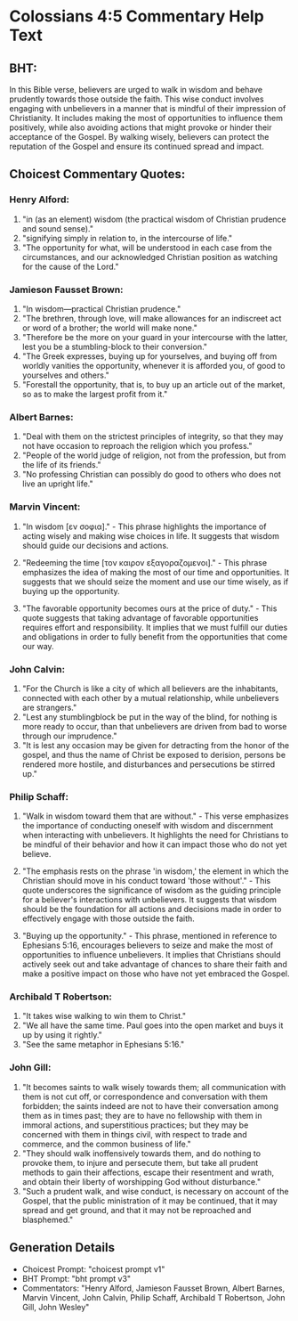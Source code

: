# Colossians 4:5 Commentary Help Text

## BHT:
In this Bible verse, believers are urged to walk in wisdom and behave prudently towards those outside the faith. This wise conduct involves engaging with unbelievers in a manner that is mindful of their impression of Christianity. It includes making the most of opportunities to influence them positively, while also avoiding actions that might provoke or hinder their acceptance of the Gospel. By walking wisely, believers can protect the reputation of the Gospel and ensure its continued spread and impact.

## Choicest Commentary Quotes:
### Henry Alford:
1. "in (as an element) wisdom (the practical wisdom of Christian prudence and sound sense)."
2. "signifying simply in relation to, in the intercourse of life."
3. "The opportunity for what, will be understood in each case from the circumstances, and our acknowledged Christian position as watching for the cause of the Lord."

### Jamieson Fausset Brown:
1. "In wisdom—practical Christian prudence." 
2. "The brethren, through love, will make allowances for an indiscreet act or word of a brother; the world will make none." 
3. "Therefore be the more on your guard in your intercourse with the latter, lest you be a stumbling-block to their conversion." 
4. "The Greek expresses, buying up for yourselves, and buying off from worldly vanities the opportunity, whenever it is afforded you, of good to yourselves and others." 
5. "Forestall the opportunity, that is, to buy up an article out of the market, so as to make the largest profit from it."

### Albert Barnes:
1. "Deal with them on the strictest principles of integrity, so that they may not have occasion to reproach the religion which you profess."
2. "People of the world judge of religion, not from the profession, but from the life of its friends."
3. "No professing Christian can possibly do good to others who does not live an upright life."

### Marvin Vincent:
1. "In wisdom [εν σοφια]." - This phrase highlights the importance of acting wisely and making wise choices in life. It suggests that wisdom should guide our decisions and actions.

2. "Redeeming the time [τον καιρον εξαγοραζομενοι]." - This phrase emphasizes the idea of making the most of our time and opportunities. It suggests that we should seize the moment and use our time wisely, as if buying up the opportunity.

3. "The favorable opportunity becomes ours at the price of duty." - This quote suggests that taking advantage of favorable opportunities requires effort and responsibility. It implies that we must fulfill our duties and obligations in order to fully benefit from the opportunities that come our way.

### John Calvin:
1. "For the Church is like a city of which all believers are the inhabitants, connected with each other by a mutual relationship, while unbelievers are strangers."
2. "Lest any stumblingblock be put in the way of the blind, for nothing is more ready to occur, than that unbelievers are driven from bad to worse through our imprudence."
3. "It is lest any occasion may be given for detracting from the honor of the gospel, and thus the name of Christ be exposed to derision, persons be rendered more hostile, and disturbances and persecutions be stirred up."

### Philip Schaff:
1. "Walk in wisdom toward them that are without." - This verse emphasizes the importance of conducting oneself with wisdom and discernment when interacting with unbelievers. It highlights the need for Christians to be mindful of their behavior and how it can impact those who do not yet believe.

2. "The emphasis rests on the phrase 'in wisdom,' the element in which the Christian should move in his conduct toward 'those without'." - This quote underscores the significance of wisdom as the guiding principle for a believer's interactions with unbelievers. It suggests that wisdom should be the foundation for all actions and decisions made in order to effectively engage with those outside the faith.

3. "Buying up the opportunity." - This phrase, mentioned in reference to Ephesians 5:16, encourages believers to seize and make the most of opportunities to influence unbelievers. It implies that Christians should actively seek out and take advantage of chances to share their faith and make a positive impact on those who have not yet embraced the Gospel.

### Archibald T Robertson:
1. "It takes wise walking to win them to Christ."
2. "We all have the same time. Paul goes into the open market and buys it up by using it rightly."
3. "See the same metaphor in Ephesians 5:16."

### John Gill:
1. "It becomes saints to walk wisely towards them; all communication with them is not cut off, or correspondence and conversation with them forbidden; the saints indeed are not to have their conversation among them as in times past; they are to have no fellowship with them in immoral actions, and superstitious practices; but they may be concerned with them in things civil, with respect to trade and commerce, and the common business of life."
2. "They should walk inoffensively towards them, and do nothing to provoke them, to injure and persecute them, but take all prudent methods to gain their affections, escape their resentment and wrath, and obtain their liberty of worshipping God without disturbance."
3. "Such a prudent walk, and wise conduct, is necessary on account of the Gospel, that the public ministration of it may be continued, that it may spread and get ground, and that it may not be reproached and blasphemed."


## Generation Details
- Choicest Prompt: "choicest prompt v1"
- BHT Prompt: "bht prompt v3"
- Commentators: "Henry Alford, Jamieson Fausset Brown, Albert Barnes, Marvin Vincent, John Calvin, Philip Schaff, Archibald T Robertson, John Gill, John Wesley"

